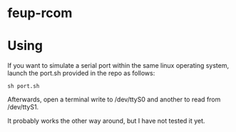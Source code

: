 # feup-rcom

# Using

If you want to simulate a serial port within the same linux operating system, launch the port.sh provided in the repo as follows:

``sh port.sh``

Afterwards, open a terminal write to /dev/ttyS0 and another to read from /dev/ttyS1.

It probably works the other way around, but I have not tested it yet.
